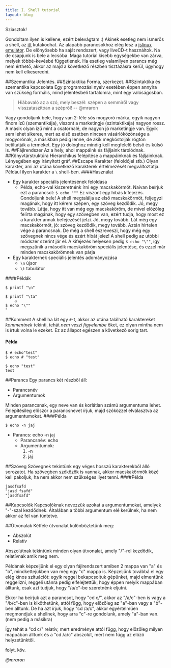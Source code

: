 ```yaml
---
title: I. Shell tutorial
layout: blog
---
```


Sziasztok!

Gondoltam ilyen is kellene, ezért belevágtam :) Akinek esetleg nem ismerős a shell, az [itt](https://hu.wikipedia.org/wiki/Unix_rendszerh%C3%A9j) kutakodhat. Az alapabb parancsokhoz elég lesz a [jslinux emulátor](http://bellard.org/jslinux). De előnyösebb ha saját rendszert, vagy liveCD-t használtok. Na de csapjunk is bele a lecsóba. Maga tutorial kisebb egységekbe van zárva, melyek többé-kevésbé függetlenek. Ha esetleg valamilyen parancs még nem érthető, akkor az majd a következő részben tisztázásra kerül, úgyhogy nem kell elkeseredni.

##Szemantika
Jelentés.
##Szintaktika
Forma, szerkezet.
##Szintaktika és szemantika kapcsolata
Egy programozási nyelv esetében éppen annyira van szükség formális, mind jelentésbeli tartalomra, mint egy valóságosban.
>Hiábavaló az a szó, mely beszél: szépen a semmiről vagy visszataszítóan a szépről! 
>-- @mraron

Vagy gondoljunk bele, hogy van 2-féle sós mogyoró márka, egyik nagyon finom ízű (szemantikája), viszont a marketingje (szintaktikája) nagyon rossz. A másik olyan ízű mint a csatornalé, de nagyon jó marketingje van. Egyik sem lehet sikeres, mert az első esetben nincsen vásárlóközönsége a mogyorónak, a másikban pedig lenne, de akik megkóstolják rögtön betiltatják a terméket.
Egy jó dologhoz mindig kell megfelelő belső és külső is. 
##Fájlrendszer
Az a hely, ahol mappáink és fájljaink tárolódnak. 
##Könyvtárstruktúra
Hierarchikus felépítése a mappáinknak és fájljainknak. Lényegében egy irányított gráf. 
##Escape Karakter (feloldójel stb.)
Olyan karakter, ami az utána következő karakterek értelmezését megváltoztatja. Például ilyen karakter a ```\``` shell-ben.
####Használat

 - Egy karakter speciális jelentésének feloldása
	 - Példa, echo-val kiszeretnénk írni egy macskakörmöt. Naívan beírjuk ezt a parancsot: ```$ echo """``` Ez viszont egy hibás kifejezés. Gondoljunk bele! A shell megtalálja az első macskakörmöt, feljegyzi magának, hogy itt kérem szépen, egy szöveg kezdődik. Jó, megy tovább. Látja, hogy itt van még egy macskaköröm, de mivel előzőleg felírta magának, hogy egy szövegben van, ezért tudja, hogy most ez a karakter annak befejezését jelzi. Jó, megy tovább. Lát még egy macskakörmöt, jó: szöveg kezdődik, megy tovább. Aztán hirtelen vége a parancsnak. De még a shell észreveszi, hogy még egy szövegnek nincs vége és ezért hibát jelez! A shell pedig az utóbbi módszer szerint jár el. A kifejezés helyesen pedig ```$ echo "\""```, így megszűnik a második macskaköröm speciális jelentése, és ezzel már minden macskakörömnek van párja
 - Egy karakternek speciális jelentés adományozása
	 - ```\n```  újsor
	 - ```\t``` tabulátor

####Példák
```
$ printf "\n"

$ printf "\ta"
	a
$ echo "\""
"
```


##Komment
A shell ha lát egy ```#```-t, akkor az utána található karaktereket _kommentnek_ tekinti, tehát _nem veszi figyelembe_ őket, ez olyan mintha nem is írtuk volna le ezeket. Ez az állapot egészen a következő sorig tart.
#### Példa
```
$ # echo"test" 
$ echo # "test"

$ echo "test"
test
```
##Parancs
Egy parancs két részből áll:

 - Parancsnév
 - Argumentumok

Minden parancsnak, egy neve van és korlátlan számú argumentuma lehet. Felépítésileg először a parancsnevet írjuk, majd szóközzel elválasztva az argumentumokat. 
####Példa
```
$ echo -n jaj
```

 - Parancs: echo -n jaj
	 - Parancsnév: echo
	 - Argumentumok:
		 1.  -n
		 2.  jaj 

##Szöveg
Szövegnek tekintünk egy véges hosszú karakterekből álló sorozatot. Ha szövegben szóközök is vannak, akkor macskakörmök közé kell pakoljuk, ha nem akkor nem szükséges ilyet tenni.
####Példa
```
jasdfsafd
"jasd fsafd"
"jasdfsafd"
```
##Kapcsolók
Kapcsolóknak nevezzük azokat a argumentumokat, amelyek "-"-szal kezdődnek. Általában a többi argumentum elé kerülnek, ha nem akkor az fel van tüntetve.

##Útvonalak
Kétféle útvonalat különböztetünk meg:

 - Abszolút
 - Relatív

Abszolútnak tekintünk minden olyan útvonalat, amely "/"-rel kezdődik, relatívnak amik meg nem.

Példának képzeljünk el egy olyan fájlrendszert amiben 2 mappa van "a" és "b", mindkettejükben van még egy "c" mappa is. Képzeljünk továbbá el egy elég kínos szituációt: egyik reggel bekapcsoltuk gépünket, majd elmentünk reggelizni, reggeli utánra pedig elfelejtettük, hogy éppen melyik mappában álltunk, csak azt tudjuk, hogy "/a/c"-be szeretnénk eljutni.

Ekkor ha beírjuk azt a parancsot, hogy "cd c/", akkor az "/a/c"-ben is vagy a "/b/c"-ben is kiköthetünk, attól függ, hogy előzőleg az "a"-ban vagy a "b"-ben álltunk. De ha azt írjuk, hogy "cd /a/c", akkor egyértelműen megmondjuk a shellnek, hogy arra "c"-re gondolunk, amely "a"-ban van. (nem pedig a másikra)

Így tehát a "cd c/" relatív, mert eredménye attól függ, hogy előzőleg milyen mappában álltunk és a "cd /a/c" abszolút, mert nem függ az előző helyzetünktől.


folyt. köv.

_@mraron_
